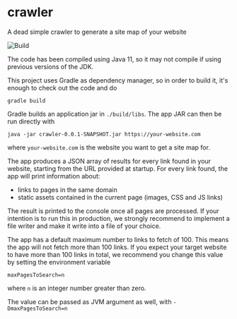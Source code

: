 # crawler
A dead simple crawler to generate a site map of your website

![Build](https://github.com/nickmelis/crawler/workflows/Build/badge.svg)

The code has been compiled using Java 11, so it may not compile if using previous versions of the JDK.

This project uses Gradle as dependency manager, so in order to build it, it's enough to check out the code and do 

``gradle build``

Gradle builds an application jar in `./build/libs`.
The app JAR can then be run directly with 

``java -jar crawler-0.0.1-SNAPSHOT.jar https://your-website.com`` 

where `your-website.com` is the website you want to get a site map for.

The app produces a JSON array of results for every link found in your website, starting from the URL provided at startup.
For every link found, the app will print information about:
- links to pages in the same domain
- static assets contained in the current page (images, CSS and JS links) 

The result is printed to the console once all pages are processed. If your intention is to run this in production, we strongly recommend to implement a file writer and make it write into a file of your choice.

The app has a default maximum number to links to fetch of 100. This means the app will not fetch more than 100 links. If you expect your target website to have more than 100 links in total, we recommend you change this value by setting the environment variable 

``maxPagesToSearch=n`` 

where `n` is an integer number greater than zero.

The value can be passed as JVM argument as well, with ``-DmaxPagesToSearch=n``